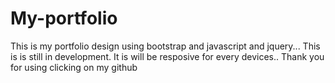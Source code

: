 # My-portfolio
This is my portfolio design using bootstrap and javascript and jquery...
This is is still in development.
It is will be resposive for every devices..
Thank you for using clicking on my github
